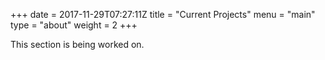 +++
date = 2017-11-29T07:27:11Z
title = "Current Projects"
menu = "main"
type = "about"
weight = 2
+++

This section is being worked on.
